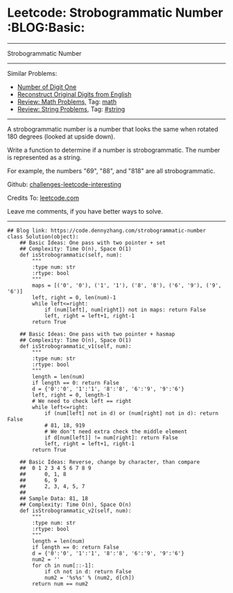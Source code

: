# Leetcode: Strobogrammatic Number     :BLOG:Basic:


---

Strobogrammatic Number  

---

Similar Problems:  
-   [Number of Digit One](https://code.dennyzhang.com/number-of-digit-one)
-   [Reconstruct Original Digits from English](https://code.dennyzhang.com/reconstruct-original-digits-from-english)
-   [Review: Math Problems,](https://code.dennyzhang.com/review-math) Tag: [math](https://code.dennyzhang.com/tag/math)
-   [Review: String Problems](https://code.dennyzhang.com/review-string), Tag: [#string](https://code.dennyzhang.com/tag/string)

---

A strobogrammatic number is a number that looks the same when rotated 180 degrees (looked at upside down).  

Write a function to determine if a number is strobogrammatic. The number is represented as a string.  

For example, the numbers "69", "88", and "818" are all strobogrammatic.  

Github: [challenges-leetcode-interesting](https://github.com/DennyZhang/challenges-leetcode-interesting/tree/master/strobogrammatic-number)  

Credits To: [leetcode.com](https://leetcode.com/problems/strobogrammatic-number/description/)  

Leave me comments, if you have better ways to solve.  

---

    ## Blog link: https://code.dennyzhang.com/strobogrammatic-number
    class Solution(object):
        ## Basic Ideas: One pass with two pointer + set
        ## Complexity: Time O(n), Space O(1)
        def isStrobogrammatic(self, num):
            """
            :type num: str
            :rtype: bool
            """
            maps = [('0', '0'), ('1', '1'), ('8', '8'), ('6', '9'), ('9', '6')]
            left, right = 0, len(num)-1
            while left<=right:
                if (num[left], num[right]) not in maps: return False
                left, right = left+1, right-1
            return True
    
        ## Basic Ideas: One pass with two pointer + hasmap
        ## Complexity: Time O(n), Space O(1)
        def isStrobogrammatic_v1(self, num):
            """
            :type num: str
            :rtype: bool
            """
            length = len(num)
            if length == 0: return False
            d = {'0':'0', '1':'1', '8':'8', '6':'9', '9':'6'}
            left, right = 0, length-1
            # We need to check left == right
            while left<=right:
                if (num[left] not in d) or (num[right] not in d): return False
                # 81, 18, 919
                # We don't need extra check the middle element
                if d[num[left]] != num[right]: return False
                left, right = left+1, right-1
            return True
    
        ## Basic Ideas: Reverse, change by character, than compare
        ##  0 1 2 3 4 5 6 7 8 9
        ##      0, 1, 8
        ##      6, 9
        ##      2, 3, 4, 5, 7
        ##
        ## Sample Data: 81, 18
        ## Complexity: Time O(n), Space O(n)
        def isStrobogrammatic_v2(self, num):
            """
            :type num: str
            :rtype: bool
            """
            length = len(num)
            if length == 0: return False
            d = {'0':'0', '1':'1', '8':'8', '6':'9', '9':'6'}
            num2 = ''
            for ch in num[::-1]:
                if ch not in d: return False
                num2 = '%s%s' % (num2, d[ch])
            return num == num2